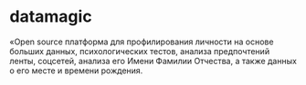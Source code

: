 # datamagic
«Open source платформа для профилирования личности на основе больших данных, психологических тестов, анализа предпочтений ленты, соцсетей, анализа его Имени Фамилии Отчества, а также данных о его месте и времени рождения.
